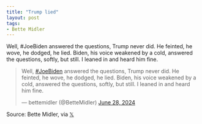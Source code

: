 ```yaml
---
title: "Trump lied"
layout: post
tags:
- Bette Midler
---
```


Well, #JoeBiden answered the questions, Trump never did.  He feinted, he wove, he dodged, he lied.  Biden, his voice weakened by a cold, answered the questions, softly, but still.  I leaned in and heard him fine.

<blockquote class="twitter-tweet"><p lang="en" dir="ltr">Well, <a href="https://twitter.com/hashtag/JoeBiden?src=hash&amp;ref_src=twsrc%5Etfw">#JoeBiden</a> answered the questions, Trump never did. He feinted, he wove, he dodged, he lied. Biden, his voice weakened by a cold, answered the questions, softly, but still. I leaned in and heard him fine.</p>&mdash; bettemidler (@BetteMidler) <a href="https://twitter.com/BetteMidler/status/1806521200937517163?ref_src=twsrc%5Etfw">June 28, 2024</a></blockquote> <script async src="https://platform.twitter.com/widgets.js" charset="utf-8"></script>

Source: Bette Midler, via [𝕏](https://x.com)
